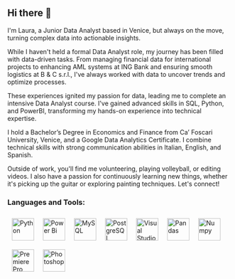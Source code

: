 ## Hi there 👋

I'm Laura, a Junior Data Analyst based in Venice, but always on the move, turning complex data into actionable insights.

While I haven't held a formal Data Analyst role, my journey has been filled with data-driven tasks. From managing financial data for international projects to enhancing AML systems at ING Bank and ensuring smooth logistics at B & C s.r.l., I've always worked with data to uncover trends and optimize processes.

These experiences ignited my passion for data, leading me to complete an intensive Data Analyst course. I've gained advanced skills in SQL, Python, and PowerBI, transforming my hands-on experience into technical expertise.

I hold a Bachelor’s Degree in Economics and Finance from Ca’ Foscari University, Venice, and a Google Data Analytics Certificate. I combine technical skills with strong communication abilities in Italian, English, and Spanish.

Outside of work, you'll find me volunteering, playing volleyball, or editing videos.
I also have a passion for continuously learning new things, whether it's picking up the guitar or exploring painting techniques. 
Let's connect!

<h3 align="left">Languages and Tools:</h3>

<div>  
  <a href="https://www.python.org/" target="_blank"><img style="margin: 10px; display: inline-block;" src="https://profilinator.rishav.dev/skills-assets/python-original.svg" alt="Python" height="50" /></a><!--
  --><a href="https://powerbi.microsoft.com/en-us/" target="_blank"><img style="margin: 10px; display: inline-block;" src="https://profilinator.rishav.dev/skills-assets/powerbi.png" alt="Power Bi" height="50" /></a><!--
  --><a href="https://www.mysql.com/" target="_blank"><img style="margin: 10px; display: inline-block;" src="https://profilinator.rishav.dev/skills-assets/mysql-original-wordmark.svg" alt="MySQL" height="50" /></a><!--
  --><a href="https://www.postgresql.org/" target="_blank"><img style="margin: 10px; display: inline-block;" src="https://profilinator.rishav.dev/skills-assets/postgresql-original-wordmark.svg" alt="PostgreSQL" height="50" /></a><!--
  --><a href="https://code.visualstudio.com/" target="_blank"><img style="margin: 10px; display: inline-block;" src="https://upload.wikimedia.org/wikipedia/commons/5/59/Visual_Studio_Icon_2019.svg" alt="Visual Studio Code" height="50" /></a><!--
  --><a href="https://pandas.pydata.org/" target="_blank"><img style="margin: 10px; display: inline-block;" src="https://upload.wikimedia.org/wikipedia/commons/e/ed/Pandas_logo.svg" alt="Pandas" height="50" /></a><!--
  --><a href="https://numpy.org/" target="_blank"><img style="margin: 10px; display: inline-block;" src="https://upload.wikimedia.org/wikipedia/commons/3/31/NumPy_logo_2020.svg" alt="Numpy" height="50" /></a><!--
  --><a href="https://www.adobe.com/in/products/premiere.html" target="_blank"><img style="margin: 10px; display: inline-block;" src="https://profilinator.rishav.dev/skills-assets/adobepremierepro.png" alt="Premiere Pro" height="50" /></a><!--
  --><a href="https://www.adobe.com/in/products/photoshop.html" target="_blank"><img style="margin: 10px; display: inline-block;" src="https://profilinator.rishav.dev/skills-assets/photoshop-plain.svg" alt="Photoshop" height="50" /></a>
</div>



